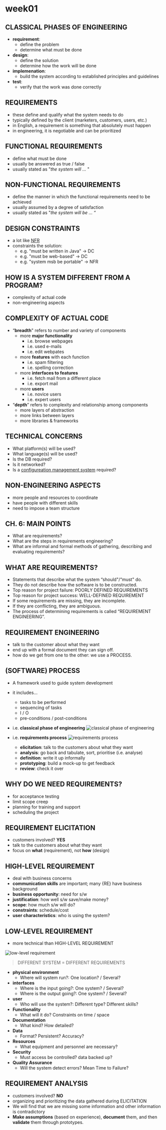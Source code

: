 # **week01**

## CLASSICAL PHASES OF ENGINEERING
- **requirement**:
    - define the problem
    - determine what must be done
- **design**:
    - define the solution
    - determine how the work will be done
- **implemenation**:
    - build the system according to established principles and guidelines
- **test**:
    - verify that the work was done correctly

## REQUIREMENTS
- these define and qualify what the system needs to do
- typically defined by the client (marketers, customers, users, etc.)
- in English, a requirement is something that absolutely must happen
- in engineering, it is negotiable and can be prioritized

## FUNCTIONAL REQUIREMENTS
- define what must be done
- usually be answered as true / false
- usually stated as "*the system will …* "

## NON-FUNCTIONAL REQUIREMENTS
- define the manner in which the functional requirements need to be achieved
- usually assumed by a degree of satisfaction
- usually stated as "*the system will be …* “

## DESIGN CONSTRAINTS
- a lot like [NFR](#non-functional-requirements)
- constraints the solution:
    - e.g.  "must be written in Java" -> DC
    - e.g.  "must be web-based"       -> DC 
    - e.g.  "system msb be portable"  -> NFR

## HOW IS A SYSTEM DIFFERENT FROM A PROGRAM?
- complexity of actual code
- non-engineering aspects

## COMPLEXITY OF ACTUAL CODE
- “**breadth**" refers to number and variety of components
    - more **major functionality**
        - i.e. browse webpages
        - i.e. used e-mails
        - i.e. edit webpates
    - more **features** with each function
        - i.e. spam filtering
        - i.e. spelling correction
    - more **interfaces to features**
        - i.e. fetch mail from a different place
        - i.e. export mail
    - more **users**
        - i.e. novice users
        - i.e. expert users
- “**depth**” refers to complexity and relationship among components
    - more layers of abstraction
    - more links between layers
    - more libraries & frameworks

## TECHNICAL CONCERNS
- What platform(s) will be used?
- What language(s) will be used?
- Is the DB required?
- Is it networked?
- Is a <a href="https://en.m.wikipedia.org/wiki/Configuration_management" target="_blank">configureation management system</a> required?

## NON-ENGINEERING ASPECTS
- more people and resources to coordinate
- have people with different skills
- need to impose a team structure

## CH. 6: MAIN POINTS
- What are requirements?
- What are the steps in requirements engineering?
- What are informal and formal methods of gathering, describing and evaluating requirements?

## WHAT ARE REQUIREMENTS?
- Statements that describe what the system “should"/“must" do.
- They do not describe how the software is to be constructed. 
- Top reason for project failure: POORLY DEFINED REQUIREMENTS
- Top reason for project success: WELL-DEFINED REQUIREMENT
- If some requirements are missing, they are incomplete.
- If they are conflicting, they are ambiguous.
- The process of determining requirements is called “REQUIREMENT ENGINEERING”.

## REQUIREMENT ENGINEERING
- talk to the customer about what they want
- end up with a formal document they can sign off.
- how do we get from one to the other: we use a PROCESS.

## (SOFTWARE) PROCESS
- A framework used to guide system development
- it includes…
    - tasks to be performed
    - sequencing of tasks
    - I / O
    - pre-conditions / post-conditions
- i.e. **classical phase of engineering**
![classical phase of engineering](img/[COEN174]week1b-diagram1.png)

- i.e. **requirements process**
![requirements process](img/[COEN174]week1b-diagram2.png)
    - **elicitation**: talk to the customers about what they want
    - **analysis**: go back and tabulate, sort, prioritise (i.e. analyse)
    - **definition**: write it up informally
    - **prototyping**: build a mock-up to get feedback
    - **review**: check it over

## WHY DO WE NEED REQUIREMENTS?
- for acceptance testing
- limit scope creep
- planning for training and support
- scheduling the project

## REQUIREMENT ELICITATION
- customers involved? **YES**
- talk to the customers about what they want
- focus on **what** (requirement), not **how** (design)

## HIGH-LEVEL REQUIREMENT
- deal with business concerns
- **communication skills** are important; many {RE} have business background
- **business opportunity**: need for s/w
- **justification**: how well s/w save/make money?
- **scope**: how much s/w will do?
- **constraints**: schedule/cost 
- **user characteristics**: who is using the system?

## LOW-LEVEL REQUIREMENT
- more technical than HIGH-LEVEL REQUIREMENT

![low-level requirement](img/[COEN174]week1c-diagram1.png)
> DIFFERENT SYSTEM = DIFFERENT REQUIREMENTS

- **physical environment**
    - Where will system run?: One location? / Several?
- **interfaces**
    - Where is the input going?: One system? / Several?
    - Where is the output going?: One system? / Several?
- **user**
    - Who will use the system?: Different type? Different skills?
- **Functionality**
    - What will it do? Constraints on time / space
- **Documentation**
    - What kind? How detailed?
- **Data**
    - Format? Persistent? Accuracy?
- **Resources**
    - What equipment and personnel are necessary?
- **Security**
    - Must access be controlled? data backed up?
- **Quality Assurance**
    - Will the system detect errors? Mean Time to Failure?

## REQUIREMENT ANALYSIS
- customers involved? **NO**
- organizing and prioritizing the data gathered during ELICITATION
- We will find that we are missing some information and other information is contradictory
- **Make assumptions** (based on experience), **document** them, and then **validate** them through prototypes.
